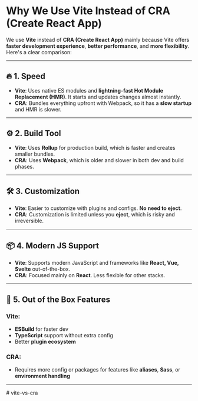 # Why We Use Vite Instead of CRA (Create React App)

We use **Vite** instead of **CRA (Create React App)** mainly because Vite offers **faster development experience**, **better performance**, and **more flexibility**. Here's a clear comparison:

---

## 🔥 1. Speed

- **Vite**: Uses native ES modules and **lightning-fast Hot Module Replacement (HMR)**. It starts and updates changes almost instantly.
- **CRA**: Bundles everything upfront with Webpack, so it has a **slow startup** and HMR is slower.

---

## ⚙️ 2. Build Tool

- **Vite**: Uses **Rollup** for production build, which is faster and creates smaller bundles.
- **CRA**: Uses **Webpack**, which is older and slower in both dev and build phases.

---

## 🛠️ 3. Customization

- **Vite**: Easier to customize with plugins and configs. **No need to eject**.
- **CRA**: Customization is limited unless you **eject**, which is risky and irreversible.

---

## 📦 4. Modern JS Support

- **Vite**: Supports modern JavaScript and frameworks like **React, Vue, Svelte** out-of-the-box.
- **CRA**: Focused mainly on **React**. Less flexible for other stacks.

---

## 📁 5. Out of the Box Features

### Vite:
- **ESBuild** for faster dev
- **TypeScript** support without extra config
- Better **plugin ecosystem**

### CRA:
- Requires more config or packages for features like **aliases**, **Sass**, or **environment handling**

---
#   v i t e - v s - c r a  
 
